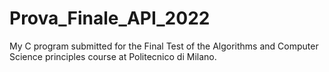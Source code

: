 # Prova_Finale_API_2022
My C program submitted for the Final Test of the Algorithms and Computer Science principles course at Politecnico di Milano.

